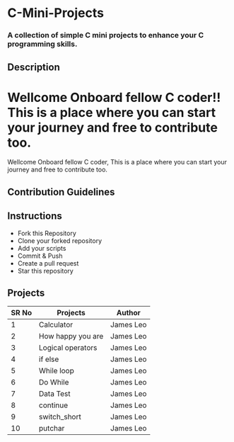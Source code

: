 # C-Mini-Projects
### A collection of simple C mini projects to enhance your C programming skills.


## Description


Wellcome Onboard fellow C coder!! This is a place where you can start your journey and free to contribute too.
=======
Wellcome Onboard fellow C coder, This is a place where you can start your journey and free to contribute too.


## Contribution Guidelines

## Instructions
* Fork this Repository
* Clone your forked repository
* Add your scripts
* Commit & Push
* Create a pull request
* Star this repository

## Projects


|SR No |Projects  | Author|
--- | --- | ---|
|1|Calculator|James Leo|
|2|How happy you are|James Leo|
|3|Logical operators|James Leo|
|4|if else|James Leo|
|5|While loop|James Leo|
|6|Do While|James Leo|
|7|Data Test|James Leo|
|8|continue|James Leo|
|9|switch_short|James Leo|
|10|putchar|James Leo|
